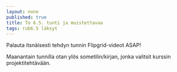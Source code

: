 ```yaml
---
layout: none
published: true
title: To 6.5. tunti ja muistettavaa
tags: rub6.5 läksyt
---
```

Palauta itsnäisesti tehdyn tunnin Flipgrid-videot ASAP!

Maanantain tunnilla otan ylös sometilin/kirjan, jonka valitsit kurssin projektitehtävään.
